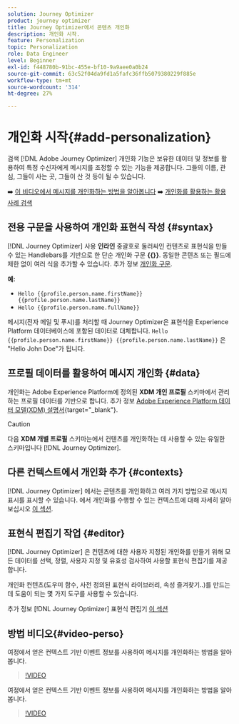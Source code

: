 ```yaml
---
solution: Journey Optimizer
product: journey optimizer
title: Journey Optimizer에서 콘텐츠 개인화
description: 개인화 시작.
feature: Personalization
topic: Personalization
role: Data Engineer
level: Beginner
exl-id: f448780b-91bc-455e-bf10-9a9aee0a0b24
source-git-commit: 63c52f04da9fd1a5fafc36ffb5079380229f885e
workflow-type: tm+mt
source-wordcount: '314'
ht-degree: 27%

---
```


# 개인화 시작{#add-personalization}

검색 [!DNL Adobe Journey Optimizer] 개인화 기능은 보유한 데이터 및 정보를 활용하여 특정 수신자에게 메시지를 조정할 수 있는 기능을 제공합니다. 그들의 이름, 관심, 그들이 사는 곳, 그들이 산 것 등이 될 수 있습니다.

➡️ [이 비디오에서 메시지를 개인화하는 방법을 알아봅니다](#video-perso)
➡️ [개인화를 활용하는 활용 사례 검색](personalization-use-case.md)

## 전용 구문을 사용하여 개인화 표현식 작성 {#syntax}

[!DNL Journey Optimizer] 사용 **인라인** 중괄호로 둘러싸인 컨텐츠로 표현식을 만들 수 있는 Handlebars를 기반으로 한 단순 개인화 구문 **{{}}**. 동일한 콘텐츠 또는 필드에 제한 없이 여러 식을 추가할 수 있습니다. 추가 정보 [개인화 구문](personalization-syntax.md).

**예:**

* `Hello {{profile.person.name.firstName}} {{profile.person.name.lastName}}`
* `Hello {{profile.person.name.fullName}}`

메시지(전자 메일 및 푸시)를 처리할 때 Journey Optimizer은 표현식을 Experience Platform 데이터베이스에 포함된 데이터로 대체합니다.  `Hello {{profile.person.name.firstName}} {{profile.person.name.lastName}}` 은 &quot;Hello John Doe&quot;가 됩니다.

## 프로필 데이터를 활용하여 메시지 개인화 {#data}

개인화는 Adobe Experience Platform에 정의된 **XDM 개인 프로필** 스키마에서 관리하는 프로필 데이터를 기반으로 합니다. 추가 정보 [Adobe Experience Platform 데이터 모델(XDM) 설명서](https://experienceleague.adobe.com/docs/experience-platform/xdm/home.html?lang=ko){target=&quot;_blank&quot;}.

>[!CAUTION]
>다음 **XDM 개별 프로필** 스키마는에서 컨텐츠를 개인화하는 데 사용할 수 있는 유일한 스키마입니다 [!DNL Journey Optimizer].

## 다른 컨텍스트에서 개인화 추가 {#contexts}

[!DNL Journey Optimizer] 에서는 콘텐츠를 개인화하고 여러 가지 방법으로 메시지 표시를 표시할 수 있습니다. 에서 개인화를 수행할 수 있는 컨텍스트에 대해 자세히 알아보십시오 [이 섹션](personalization-contexts.md).

## 표현식 편집기 작업 {#editor}

[!DNL Journey Optimizer] 은 컨텐츠에 대한 사용자 지정된 개인화를 만들기 위해 모든 데이터를 선택, 정렬, 사용자 지정 및 유효성 검사하여 사용할 표현식 편집기를 제공합니다.

개인화 컨텐츠(도우미 함수, 사전 정의된 표현식 라이브러리, 속성 즐겨찾기..)를 만드는 데 도움이 되는 몇 가지 도구를 사용할 수 있습니다.

추가 정보 [!DNL Journey Optimizer] 표현식 편집기 [이 섹션](personalization-build-expressions.md)

## 방법 비디오{#video-perso}

여정에서 얻은 컨텍스트 기반 이벤트 정보를 사용하여 메시지를 개인화하는 방법을 알아봅니다.

>[!VIDEO](https://video.tv.adobe.com/v/334165?quality=12)

여정에서 얻은 컨텍스트 기반 이벤트 정보를 사용하여 메시지를 개인화하는 방법을 알아봅니다.

>[!VIDEO](https://video.tv.adobe.com/v/334078?quality=12)
